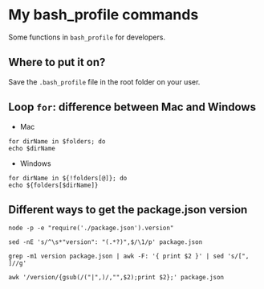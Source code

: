 # My bash_profile commands

Some functions in `bash_profile` for developers.


## Where to put it on?

Save the `.bash_profile` file in the root folder on your user.


## Loop `for`: difference between Mac and Windows

- Mac

```shell
for dirName in $folders; do
echo $dirName
```

- Windows

```shell
for dirName in ${!folders[@]}; do
echo ${folders[$dirName]}
```


## Different ways to get the package.json version

```shell
node -p -e "require('./package.json').version"
```

```shell
sed -nE 's/^\s*"version": "(.*?)",$/\1/p' package.json
```

```shell
grep -m1 version package.json | awk -F: '{ print $2 }' | sed 's/[", ]//g'
```

```shell
awk '/version/{gsub(/("|",)/,"",$2);print $2};' package.json
```
